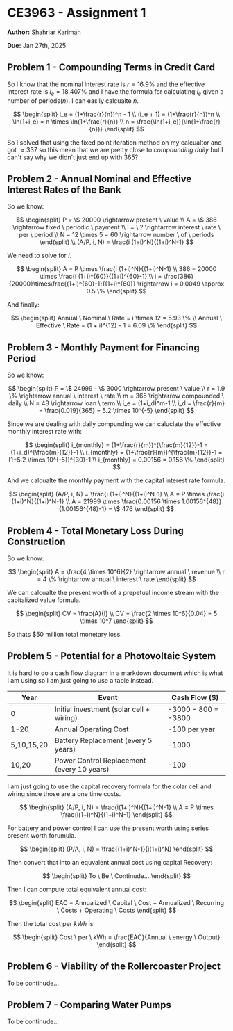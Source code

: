 # CE3963 - Assignment 1

**Author:** Shahriar Kariman

**Due:** Jan 27th, 2025

## Problem 1 - Compounding Terms in Credit Card

So I know that the nominal interest rate is $r = 16.9\%$ and the effective interest rate is $i_e = 18.407\%$ and I have the formula for calculating $i_e$ given a number of periods($n$). I can easily calcualte $n$.

$$
\begin{split}
  i_e = (1+\frac{r}{n})^n - 1
  \\
  (i_e + 1) = (1+\frac{r}{n})^n
  \\
  \ln(1+i_e) = n \times \ln(1+\frac{r}{n})
  \\
  n = \frac{\ln(1+i_e)}{\ln(1+\frac{r}{n})}
\end{split}
$$

So I solved that using the fixed point iteration method on my calcualtor and got $\approx 337$ so this mean that we are pretty close to *compounding daily* but I can't say why we didn't just end up with $365$?

## Problem 2 - Annual Nominal and Effective Interest Rates of the Bank

So we know:

$$
\begin{split}
  P = \$ 20000 \rightarrow present \ value
  \\
  A = \$ 386 \rightarrow fixed \ periodic \ payment
  \\
  i = \ ? \rightarrow interest \ rate \ per \ period
  \\
  N = 12 \times 5 = 60 \rightarrow number \ of \ periods
  \end{split}
  \\
  (A/P, i, N) = \frac{i (1+i)^N}{(1+i)^N-1}
$$

We need to solve for $i$.

$$
\begin{split}
  A = P \times \frac{i (1+i)^N}{(1+i)^N-1}
  \\
  386 = 20000 \times \frac{i (1+i)^{60}}{(1+i)^{60}-1}
  \\
  i = \frac{386}{20000}\times\frac{(1+i)^{60}-1}{(1+i)^{60}} \rightarrow i = 0.0049 \approx 0.5 \%
\end{split}
$$

And finally:

$$
\begin{split}
  Annual \ Nominal \ Rate = i \times 12 = 5.93 \%
  \\
  Annual \ Effective \ Rate = (1 + i)^{12} - 1 = 6.09 \%
\end{split}
$$

## Problem 3 - Monthly Payment for Financing Period

So we know:

$$
\begin{split}
  P = \$ 24999 - \$ 3000 \rightarrow present \ value
  \\
  r = 1.9 \% \rightarrow annual \ interest \ rate
  \\
  m = 365 \rightarrow compounded \ daily
  \\
  N = 48 \rightarrow loan \ term
  \\
  i_e = (1+i_d)^m-1
  \\
  i_d = \frac{r}{m} = \frac{0.019}{365} = 5.2 \times 10^{-5}
\end{split}
$$

Since we are dealing with daily compunding we can caluclate the effective monthly interest rate with:

$$
\begin{split}
  i_{monthly} = (1+\frac{r}{m})^{\frac{m}{12}}-1 = (1+i_d)^{\frac{m}{12}}-1
  \\
  i_{monthly} = (1+\frac{r}{m})^{\frac{m}{12}}-1 = (1+5.2 \times 10^{-5})^{30}-1
  \\
  i_{monthly} = 0.00156 = 0.156 \%
\end{split}
$$

And we calcualte the monthly payment with the capital interest rate formula.

$$
\begin{split}
  (A/P, i, N) = \frac{i (1+i)^N}{(1+i)^N-1}
  \\
  A = P \times \frac{i (1+i)^N}{(1+i)^N-1}
  \\
  A = 21999 \times \frac{0.00156 \times 1.00156^{48}}{1.00156^{48}-1} = \$ 476
\end{split}
$$

## Problem 4 - Total Monetary Loss During Construction

So we know:

$$
\begin{split}
  A = \frac{4 \times 10^6}{2} \rightarrow annual \ revenue
  \\
  r = 4 \% \rightarrow annual \ interest \ rate
\end{split}
$$

We can calcualte the present worth of a prepetual income stream with the capitalized value formula.

$$
\begin{split}
  CV = \frac{A}{i}
  \\
  CV = \frac{2 \times 10^6}{0.04} = 5 \times 10^7
\end{split}
$$

So thats $\$ 50$ million total monetary loss.

## Problem 5 - Potential for a Photovoltaic System

It is hard to do a cash flow diagram in a markdown document which is what I am using so I am just going to use a table instead.

| Year        | Event                                      | Cash Flow ($)             |
|-------------|--------------------------------------------|---------------------------|
| 0           | Initial investment (solar cell + wiring)   | -3000 - 800 = -3800       |
| 1-20        | Annual Operating Cost                      | -100 per year             |
| 5,10,15,20  | Battery Replacement (every 5 years)        | -1000                     |
| 10,20       | Power Control Replacement (every 10 years) | -100                      |

I am just going to use the capital recovery formula for the colar cell and wiring since those are a one time costs.

$$
\begin{split}
  (A/P, i, N) = \frac{i(1+i)^N}{(1+i)^N-1}
  \\
  A = P \times \frac{i(1+i)^N}{(1+i)^N-1}
\end{split}
$$

For battery and power control I can use the present worth using series present worth forumula.

$$
\begin{split}
  (P/A, i, N) = \frac{(1+i)^N-1}{i(1+i)^N}
\end{split}
$$

Then convert that into an equvalent annual cost using capital Recovery:

$$
\begin{split}
  To \ Be \ Continude...
\end{split}
$$

Then I can compute total equivalent annual cost:

$$
\begin{split}
  EAC = Annualized \ Capital \ Cost + Annualized \ Recurring \ Costs + Operating \ Costs
\end{split}
$$

Then the total cost per $kWh$ is:

$$
\begin{split}
  Cost \ per \ kWh = \frac{EAC}{Annual \ energy \ Output}
\end{split}
$$

## Problem 6 - Viability of the Rollercoaster Project

To be continude...

## Problem 7 - Comparing Water Pumps

To be continude...
